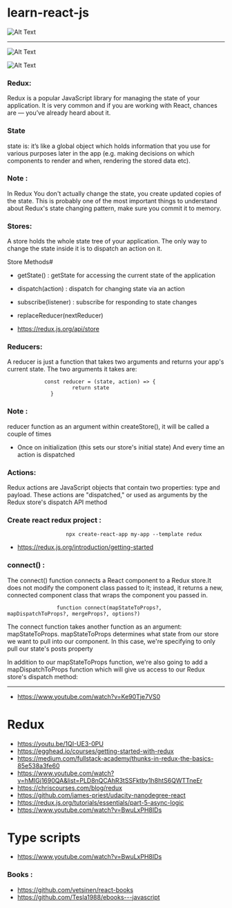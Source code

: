 # learn-react-js

![Alt Text](https://miro.medium.com/max/3600/1*HSisLuifMO6KbLfPOKtLow.jpeg)

-----------------------------------------------


![Alt Text](https://res.cloudinary.com/practicaldev/image/fetch/s--VtRaY29J--/c_limit%2Cf_auto%2Cfl_progressive%2Cq_auto%2Cw_880/https://thepracticaldev.s3.amazonaws.com/i/fewc8ez6r2e2agah717y.png )

![Alt Text](https://i.redd.it/vezwyo0qq4lz.png )

### Redux:

Redux is a popular JavaScript library for managing the state of your application. It is very common and if you are working with React, chances are — you’ve already heard about it.

### State

state is: it’s like a global object which holds information that you use for various purposes later in the app (e.g. making decisions on which components to render and when, rendering the stored data etc).

### Note :

In Redux You don't actually change the state, you create updated copies of the state. This is probably one of the most important things to understand about Redux's state changing pattern, make sure you commit it to memory.


### Stores:

A store holds the whole state tree of your application. The only way to change the state inside it is to dispatch an action on it.

Store Methods#

- getState() :    getState for accessing the current state of the application
- dispatch(action) : dispatch for changing state via an action
- subscribe(listener) : subscribe for responding to state changes
- replaceReducer(nextReducer)


- https://redux.js.org/api/store



### Reducers:

A reducer is just a function that takes two arguments and returns your app's current state. The two arguments it takes are:

                const reducer = (state, action) => {
                         return state
                  }

### Note :

   reducer function as an argument within createStore(), it will be called a couple of times
  - Once on initialization (this sets our store's initial state) And every time an action is dispatched


### Actions:

Redux actions are JavaScript objects that contain two properties: type and payload. These actions are "dispatched," or used as arguments by the Redux store's dispatch API method


### Create react redux project :

                       npx create-react-app my-app --template redux
                       
 - https://redux.js.org/introduction/getting-started     
 
 
 ###  connect() :
  
  The connect() function connects a React component to a Redux store.It does not modify the component class passed to it; instead, it returns a new, connected component class that wraps the component you passed in.


                    function connect(mapStateToProps?, mapDispatchToProps?, mergeProps?, options?)
                    
                    
 The connect function takes another function as an argument: mapStateToProps. mapStateToProps determines what state from our store we want to pull into our component. In this case, we're specifying to only pull our state's posts property


In addition to our mapStateToProps function, we're also going to add a mapDispatchToProps function which will give us access to our Redux store's dispatch method:


 
----------------------------

- https://www.youtube.com/watch?v=Ke90Tje7VS0


# Redux

- https://youtu.be/1QI-UE3-0PU
- https://egghead.io/courses/getting-started-with-redux
- https://medium.com/fullstack-academy/thunks-in-redux-the-basics-85e538a3fe60
- https://www.youtube.com/watch?v=hMIGj1690QA&list=PLD8nQCAhR3tSSFktby1h8htS6QWTTneEr
- https://chriscourses.com/blog/redux
- https://github.com/james-priest/udacity-nanodegree-react
- https://redux.js.org/tutorials/essentials/part-5-async-logic
- https://www.youtube.com/watch?v=BwuLxPH8IDs

# Type scripts
- https://www.youtube.com/watch?v=BwuLxPH8IDs


### Books :
- https://github.com/vetsinen/react-books
- https://github.com/Tesla1988/ebooks---javascript

